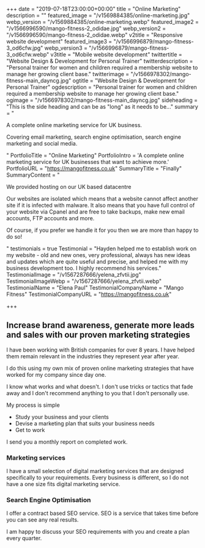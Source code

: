 +++
date = "2019-07-18T23:00:00+00:00"
title = "Online Marketing"
description = ""
featured_image = "/v1569884385/online-marketing.jpg"
webp_version = "/v1569884385/online-marketing.webp"
featured_image2 = "/v1566996590/mango-fitness-2_odidae.jpg"
webp_version2 = "/v1566996590/mango-fitness-2_odidae.webp"
v2title = "Responsive website development"
featured_image3 = "/v1566996879/mango-fitness-3_od6cfw.jpg"
webp_version3 = "/v1566996879/mango-fitness-3_od6cfw.webp"
v3title = "Mobile website development"
twittertitle = "Website Design & Development for Personal Trainer"
twitterdescription = "Personal trainer for women and children required a membership website to manage her growing client base."
twitterimage = "/v1566978302/mango-fitness-main_dayncg.jpg"
ogtitle = "Website Design & Development for Personal Trainer"
ogdescription = "Personal trainer for women and children required a membership website to manage her growing client base."
ogimage = "/v1566978302/mango-fitness-main_dayncg.jpg"
sideheading = "This is the side heading and can be as \"long\" as it needs to be..."
summary = "<p>A complete online marketing service for UK business.</p><p>Covering email marketing, search engine optimisation, search engine marketing and social media.</p>"
PortfolioTitle = "Online Marketing"
PortfolioIntro = 'A complete online marketing service for UK businesses that want to achieve more.'
PortfolioURL = "https://mangofitness.co.uk"
SummaryTitle = "Finally"
SummaryContent = "<p>We provided hosting on our UK based datacentre</p><p>Our websites are isolated which means that a website cannot affect another site if it is infected with malware. It also means that you have full control of your website via Cpanel and are free to take backups, make new email accounts, FTP accounts and more.</p><p>Of course, if you prefer we handle it for you then we are more than happy to do so!</p>"
testimonials = true
 Testimonial = "Hayden helped me to establish work on my website - old and new ones, very professional, always has new ideas and updates which are quite useful and precise, and helped me with my business development too. I highly recommend his services."
 TestimonialImage = "/v1567287666/yelena_zfvtii.jpg"
 TestimonialImageWebp = "/v1567287666/yelena_zfvtii.webp"
 TestimonialName = "Elena Paul"
 TestimonialCompanyName = "Mango Fitness"
 TestimonialCompanyURL = "https://mangofitness.co.uk"


+++
## Increase brand awareness, generate more leads and sales with our proven marketing strategies

I have been working with British companies for over 8 years. I have helped them remain relevant in the industries they represent year after year.

I do this using my own mix of proven online marketing strategies that have worked for my company since day one.

I know what works and what doesn't. I don't use tricks or tactics that fade away and I don't recommend anything to you that I don't personally use.

My process is simple

* Study your business and your clients
* Devise a marketing plan that suits your business needs
* Get to work

I send you a monthly report on completed work.

### Marketing services

I have a small selection of digital marketing services that are designed specifically to your requirements. Every business is different, so I do not have a one size fits digital marketing service.

### Search Engine Optimisation

I offer a contract based SEO service. SEO is a service that takes time before you can see any real results.

I am happy to discuss your SEO requirements with you and create a plan every quarter. 
